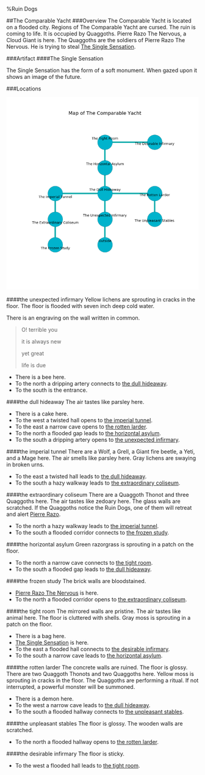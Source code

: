 %Ruin Dogs

##The Comparable Yacht
###Overview
The Comparable Yacht is located on a flooded city. Regions of The Comparable Yacht are cursed. The ruin is coming to life. It is occupied by Quaggoths. <a name="Pierre-Razo-The-Nervous"></a>Pierre Razo The Nervous, a Cloud Giant is here. The Quaggoths are the soldiers of Pierre Razo The Nervous. He  is trying to steal [The Single Sensation](#The-Single-Sensation). 



###Artifact
####<a name="The-Single-Sensation"></a>The Single Sensation


The Single Sensation has the form of a soft monument. When gazed upon it shows an image of the future. 





###Locations


![](../v2/images/The-Comparable-Yacht.png)

####<a name="the-unexpected-infirmary"></a>the unexpected infirmary
Yellow lichens are sprouting in cracks in the floor. The floor is flooded with seven inch deep cold water. 

There is an engraving on the wall written in common. 

> O! terrible you
>
> it is always new
>
> yet great
>
> life is due
>


* There is a bee here.
* To the north a dripping artery connects to [the dull hideaway](#the-dull-hideaway).
* To the south is the entrance.


####<a name="the-dull-hideaway"></a>the dull hideaway
The air tastes like parsley here. 



* There is a cake here.
* To the west a twisted hall opens to [the imperial tunnel](#the-imperial-tunnel).
* To the east a narrow cave opens to [the rotten larder](#the-rotten-larder).
* To the north a flooded gap leads to [the horizontal asylum](#the-horizontal-asylum).
* To the south a dripping artery opens to [the unexpected infirmary](#the-unexpected-infirmary).


####<a name="the-imperial-tunnel"></a>the imperial tunnel
There are a Wolf, a Grell, a Giant fire beetle, a Yeti, and a Mage here. The air smells like parsley here. Gray lichens are swaying in broken urns. 



* To the east a twisted hall leads to [the dull hideaway](#the-dull-hideaway).
* To the south a hazy walkway leads to [the extraordinary coliseum](#the-extraordinary-coliseum).


####<a name="the-extraordinary-coliseum"></a>the extraordinary coliseum
There are a Quaggoth Thonot and three Quaggoths here. The air tastes like zedoary here. The glass walls are scratched. If the Quaggoths notice the Ruin Dogs, one of them will retreat and alert [Pierre Razo](#Pierre-Razo). 



* To the north a hazy walkway leads to [the imperial tunnel](#the-imperial-tunnel).
* To the south a flooded corridor connects to [the frozen study](#the-frozen-study).


####<a name="the-horizontal-asylum"></a>the horizontal asylum
Green razorgrass is sprouting in a patch on the floor. 



* To the north a narrow cave connects to [the tight room](#the-tight-room).
* To the south a flooded gap leads to [the dull hideaway](#the-dull-hideaway).


####<a name="the-frozen-study"></a>the frozen study
The brick walls are bloodstained. 



* [Pierre Razo The Nervous](#Pierre-Razo-The-Nervous) is here.
* To the north a flooded corridor opens to [the extraordinary coliseum](#the-extraordinary-coliseum).


####<a name="the-tight-room"></a>the tight room
The mirrored walls are pristine. The air tastes like animal here. The floor is cluttered with shells. Gray moss is sprouting in a patch on the floor. 



* There is a bag here.
* [The Single Sensation](#The-Single-Sensation) is here.
* To the east a flooded hall connects to [the desirable infirmary](#the-desirable-infirmary).
* To the south a narrow cave leads to [the horizontal asylum](#the-horizontal-asylum).


####<a name="the-rotten-larder"></a>the rotten larder
The concrete walls are ruined. The floor is glossy. There are two Quaggoth Thonots and two Quaggoths here. Yellow moss is sprouting in cracks in the floor. The Quaggoths are performing a ritual. If not interrupted, a powerful monster will be summoned. 



* There is a demon here.
* To the west a narrow cave leads to [the dull hideaway](#the-dull-hideaway).
* To the south a flooded hallway connects to [the unpleasant stables](#the-unpleasant-stables).


####<a name="the-unpleasant-stables"></a>the unpleasant stables
The floor is glossy. The wooden walls are scratched. 



* To the north a flooded hallway opens to [the rotten larder](#the-rotten-larder).


####<a name="the-desirable-infirmary"></a>the desirable infirmary
The floor is sticky. 



* To the west a flooded hall leads to [the tight room](#the-tight-room).


